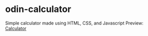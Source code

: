 # odin-calculator

Simple calculator made using HTML, CSS, and Javascript
Preview: [Calculator](https://andyh031.github.io/odin-calculator/)
